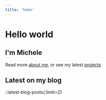 ```yaml
---
title: 'home'
---
```


# Hello world

## I'm Michele

Read more [about me](/about), or see my latest [projects](/projects)

## Latest on my blog

::latest-blog-posts{:limit=2}
